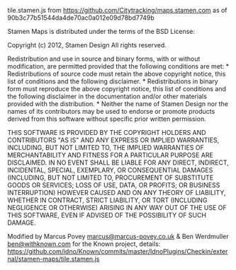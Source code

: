 tile.stamen.js from https://github.com/Citytracking/maps.stamen.com
as of 90b3c77b51544da4de70ac0a012e09d78bd7749b

Stamen Maps is distributed under the terms of the BSD License:

Copyright (c) 2012, Stamen Design
All rights reserved.

Redistribution and use in source and binary forms, with or without
modification, are permitted provided that the following conditions are met:
    * Redistributions of source code must retain the above copyright
      notice, this list of conditions and the following disclaimer.
    * Redistributions in binary form must reproduce the above copyright
      notice, this list of conditions and the following disclaimer in the
      documentation and/or other materials provided with the distribution.
    * Neither the name of Stamen Design nor the names of its contributors may
      be used to endorse or promote products derived from this software without
      specific prior written permission.

THIS SOFTWARE IS PROVIDED BY THE COPYRIGHT HOLDERS AND CONTRIBUTORS "AS IS" AND
ANY EXPRESS OR IMPLIED WARRANTIES, INCLUDING, BUT NOT LIMITED TO, THE IMPLIED
WARRANTIES OF MERCHANTABILITY AND FITNESS FOR A PARTICULAR PURPOSE ARE
DISCLAIMED. IN NO EVENT SHALL <COPYRIGHT HOLDER> BE LIABLE FOR ANY
DIRECT, INDIRECT, INCIDENTAL, SPECIAL, EXEMPLARY, OR CONSEQUENTIAL DAMAGES
(INCLUDING, BUT NOT LIMITED TO, PROCUREMENT OF SUBSTITUTE GOODS OR SERVICES;
LOSS OF USE, DATA, OR PROFITS; OR BUSINESS INTERRUPTION) HOWEVER CAUSED AND
ON ANY THEORY OF LIABILITY, WHETHER IN CONTRACT, STRICT LIABILITY, OR TORT
(INCLUDING NEGLIGENCE OR OTHERWISE) ARISING IN ANY WAY OUT OF THE USE OF THIS
SOFTWARE, EVEN IF ADVISED OF THE POSSIBILITY OF SUCH DAMAGE.

Modified by Marcus Povey <marcus@marcus-povey.co.uk> & Ben Werdmuller <ben@withknown.com> for the Known project, details: 
https://github.com/idno/Known/commits/master/IdnoPlugins/Checkin/external/stamen-maps/tile.stamen.js

